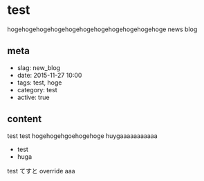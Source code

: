 # test
hogehogehogehogehogehogehogehogehogehogehoge
news blog

## meta

- slag: new_blog
- date: 2015-11-27 10:00
- tags: test, hoge
- category: test
- active: true

## content

test test hogehogehgoehogehoge
huygaaaaaaaaaaa

- test
- huga

test てすと
override
aaa
